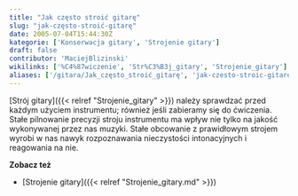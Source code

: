 ```yaml
---
title: "Jak często stroić gitarę"
slug: "jak-często-stroić-gitarę"
date: 2005-07-04T15:44:30Z
kategorie: ['Konserwacja gitary', 'Strojenie gitary']
draft: false
contributor: 'MaciejBlizinski'
wikilinks: ['%C4%87wiczenie', 'Str%C3%B3j_gitary', 'Strojenie_gitary']
aliases: ['/gitara/Jak_często_stroić_gitarę', 'jak-czesto-stroic-gitare']
---
```

[Strój gitary]({{< relref "Strojenie_gitary" >}}) należy sprawdzać przed każdym
użyciem instrumentu; również jeśli zabieramy się do
ćwiczenia<!-- link nie odnosił się do niczego: 'Jak często stroić gitarę' ('content/Jak_często_stroić_gitarę.md') links to 'ćwiczenie' ('content/ćwiczenie.md') and that does not exist -->. Stałe pilnowanie precyzji stroju
instrumentu ma wpływ nie tylko na jakość wykonywanej przez nas muzyki.
Stałe obcowanie z prawidłowym strojem wyrobi w nas nawyk rozpoznawania
nieczystości intonacyjnych i reagowania na nie.

**Zobacz też**

  - [Strojenie gitary]({{< relref "Strojenie_gitary.md" >}})


